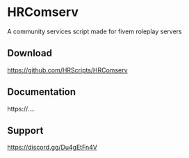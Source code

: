 # HRComserv
A community services script made for fivem roleplay servers

## Download
https://github.com/HRScripts/HRComserv

## Documentation
https://....

## Support
https://discord.gg/Du4gEtFn4V